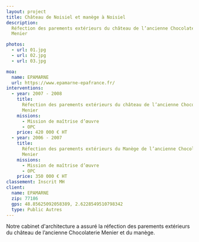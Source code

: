 ```yaml
---
layout: project
title: Château de Noisiel et manège à Noisiel
description:
  Réfection des parements extérieurs du château de l’ancienne Chocolaterie
  Menier

photos:
  - url: 01.jpg
  - url: 02.jpg
  - url: 03.jpg

moa:
  name: EPAMARNE
  url: https://www.epamarne-epafrance.fr/
interventions:
  - year: 2007 - 2008
    title:
      Réfection des parements extérieurs du château de l’ancienne Chocolaterie
      Menier
    missions:
      - Mission de maîtrise d’œuvre
      - OPC
    price: 420 000 € HT
  - year: 2006 - 2007
    title:
      Réfection des parements extérieurs du Manège de l’ancienne Chocolaterie
      Menier
    missions:
      - Mission de maîtrise d’œuvre
      - OPC
    price: 350 000 € HT
classement: Inscrit MH
client:
  name: EPAMARNE
  zip: 77186
  gps: 48.85625092058389, 2.6228549510798342
  type: Public Autres
---
```


Notre cabinet d'architecture a assuré la réfection des parements extérieurs du
château de l’ancienne Chocolaterie Menier et du manège.
